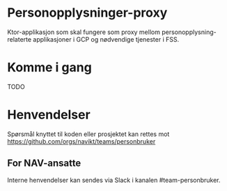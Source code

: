 Personopplysninger-proxy
================

Ktor-applikasjon som skal fungere som proxy mellom personopplysning-relaterte applikasjoner i GCP og nødvendige tjenester i FSS.

# Komme i gang
TODO

# Henvendelser

Spørsmål knyttet til koden eller prosjektet kan rettes mot https://github.com/orgs/navikt/teams/personbruker

## For NAV-ansatte

Interne henvendelser kan sendes via Slack i kanalen #team-personbruker.
